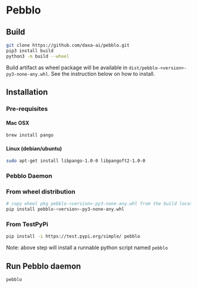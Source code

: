 # Pebblo

## Build

```sh
git clone https://github.com/daxa-ai/pebblo.git
pip3 install build
python3 -m build --wheel
```

Build artifact as wheel package will be available in `dist/pebblo-<version>-py3-none-any.whl`. See the instruction below on how to install.

## Installation

### Pre-requisites

#### Mac OSX

```sh
brew install pango
```

#### Linux (debian/ubuntu)

```sh
sudo apt-get install libpango-1.0-0 libpangoft2-1.0-0
```

### Pebblo Daemon

### From wheel distribution
```sh
# copy wheel pkg pebblo-<version>-py3-none-any.whl from the build location to the target machine / location
pip install pebblo-<version>-py3-none-any.whl
```

### From TestPyPi

```sh
pip install -i https://test.pypi.org/simple/ pebblo
```

Note: above step will install a runnable python script named `pebblo`


## Run Pebblo daemon

```sh
pebblo
```
